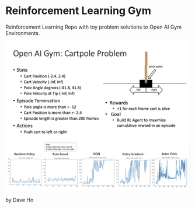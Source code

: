 # Reinforcement Learning Gym
Reinforcement Learning Repo with toy problem solutions to Open AI Gym Environments.

<img src="./screenshots/cartpole_intro.png" alt="drawing" width="800"/>

<img src="./screenshots/rl_algorithm_comparison.png" alt="drawing" width="2000"/>

by Dave Ho
